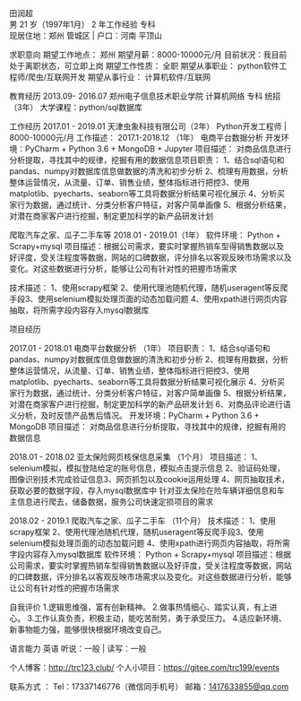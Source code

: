 


田润超                                                              
男	21 岁（1997年1月）	2 年工作经验	专科                                                
现居住地：郑州 管城区 | 户口：河南  平顶山


求职意向
期望工作地点： 郑州
期望月薪：8000-10000元/月
目前状况：我目前处于离职状态，可立即上岗
期望工作性质： 全职
期望从事职业： python软件工程师/爬虫/互联网开发
期望从事行业：  计算机软件/互联网

教育经历
2013.09-  2016.07	郑州电子信息技术职业学院	计算机网络  专科 统招	（3年）
大学课程：python/sql数据库

工作经历
2017.01 - 2019.01    天津虫象科技有限公司（2年）
Python开发工程师 | 8000-10000元/月
工作描述：
2017.1-2018.12 （1年）	
电商平台数据分析
开发环境：PyCharm + Python 3.6 + MongoDB + Jupyter 项目描述：
对商品信息进行分析提取，寻找其中的规律，挖掘有用的数据信息项目职责：
1、结合sql语句和pandas、numpy对数据库信息做数据的清洗和初步分析
2、梳理有用数据，分析整体运营情况，从流量、订单、销售业绩，整体指标进行把控3、使用matplotlib、pyecharts、seaborn等工具将数据分析结果可视化展示
4、分析买家行为数据，通过统计、分类分析客户特征，对客户简单画像
5、根据分析结果，对潜在商家客户进行挖掘，制定更加科学的新产品研发计划

爬取汽车之家、瓜子二手车等 2018.01 - 2019.01（1年）
软件环境： Python + Scrapy+mysql
项目描述：根据公司需求，要实时掌握热销车型得销售数据以及好评度，受关注程度等数据，网站的口碑数据，评分排名以客观反映市场需求以及变化。对这些数据进行分析，能够让公司有针对性的把握市场需求

技术描述：
1、使用scrapy框架
2、使用代理池随机代理，随机useragent等反爬手段3、使用selenium模拟处理页面的动态加载问题
4、使用xpath进行网页内容抽取，将所需字段内容存入mysql数据库

项目经历

2017.01 - 2018.01	电商平台数据分析	（1年）
项目职责：
1、结合sql语句和pandas、numpy对数据库信息做数据的清洗和初步分析
2、梳理有用数据，分析整体运营情况，从流量、订单、销售业绩，整体指标进行把控3、使用matplotlib、pyecharts、seaborn等工具将数据分析结果可视化展示
4、分析买家行为数据，通过统计、分类分析客户特征，对客户简单画像
5、根据分析结果，对潜在商家客户进行挖掘，制定更加科学的新产品研发计划
6、对商品评论进行语义分析，及时反馈产品售后情况。
开发环境：PyCharm + Python 3.6 + MongoDB  项目描述：
对商品信息进行分析提取，寻找其中的规律，挖掘有用的数据信息


2018.01 - 2018.02	亚太保险网页核保信息采集	（1个月）
项目描述：
1、selenium模拟，模拟登陆给定的账号信息，模拟点击提示信息
2、验证码处理，图像识别技术完成验证信息3、网页抓包以及cookie运用处理
4、网页抽取技术，获取必要的数据字段，存入mysql数据库中
针对亚太保险在险车辆详细信息和车主信息进行爬去，储备数据，服务公司快速定损项目的需求


2018.02 - 2019.1 爬取汽车之家、瓜子二手车	（11个月）
技术描述：
1、使用scrapy框架
2、使用代理池随机代理，随机useragent等反爬手段3、使用selenium模拟处理页面的动态加载问题
4、使用xpath进行网页内容抽取，将所需字段内容存入mysql数据库
软件环境： Python + Scrapy+mysql
项目描述：根据公司需求，要实时掌握热销车型得销售数据以及好评度，受关注程度等数据，网站的口碑数据，评分排名以客观反映市场需求以及变化。对这些数据进行分析，能够让公司有针对性的把握市场需求


自我评价
1.逻辑思维强，富有创新精神。
2.做事热情细心、踏实认真，有上进心。
3.工作认真负责，积极主动，能吃苦耐劳，勇于承受压力。
4.适应新环境、新事物能力强，能够很快根据环境改变自己。

语言能力
英语
听说：一般 | 读写：一般

个人博客：http://trc123.club/
个人小项目：https://gitee.com/trc199/events

联系方式 ：
Tel：17337146776（微信同手机号）
邮箱：1417633855@qq.com







